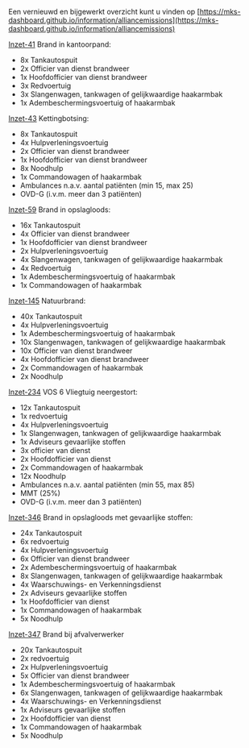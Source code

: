 Een vernieuwd en bijgewerkt overzicht kunt u vinden op [https://mks-dashboard.github.io/information/alliancemissions](https://mks-dashboard.github.io/information/alliancemissions)

[Inzet-41](https://www.meldkamerspel.com/einsaetze/41) Brand in kantoorpand:

- 8x Tankautospuit
- 2x Officier van dienst brandweer
- 1x Hoofdofficier van dienst brandweer
- 3x Redvoertuig
- 3x Slangenwagen, tankwagen of gelijkwaardige haakarmbak
- 1x Adembeschermingsvoertuig of haakarmbak

[Inzet-43](https://www.meldkamerspel.com/einsaetze/43) Kettingbotsing:

- 8x Tankautospuit
- 4x Hulpverleningsvoertuig
- 2x Officier van dienst brandweer
- 1x Hoofdofficier van dienst brandweer
- 8x Noodhulp
- 1x Commandowagen of haakarmbak
- Ambulances n.a.v. aantal patiënten (min 15, max 25)
- OVD-G (i.v.m. meer dan 3 patiënten)

[Inzet-59](https://www.meldkamerspel.com/einsaetze/59) Brand in opslagloods:

- 16x Tankautospuit
- 4x Officier van dienst brandweer
- 1x Hoofdofficier van dienst brandweer
- 2x Hulpverleningsvoertuig
- 4x Slangenwagen, tankwagen of gelijkwaardige haakarmbak
- 4x Redvoertuig
- 1x Adembeschermingsvoertuig of haakarmbak
- 1x Commandowagen of haakarmbak

[Inzet-145](https://www.meldkamerspel.com/einsaetze/145) Natuurbrand:

- 40x Tankautospuit
- 4x Hulpverleningsvoertuig
- 1x Adembeschermingsvoertuig of haakarmbak
- 10x Slangenwagen, tankwagen of gelijkwaardige haakarmbak
- 10x Officier van dienst brandweer
- 4x Hoofdofficier van dienst brandweer
- 2x Commandowagen of haakarmbak
- 2x Noodhulp

[Inzet-234](https://www.meldkamerspel.com/einsaetze/234) VOS 6 Vliegtuig neergestort:

- 12x Tankautospuit
- 1x redvoertuig
- 4x Hulpverleningsvoertuig
- 1x Slangenwagen, tankwagen of gelijkwaardige haakarmbak
- 1x Adviseurs gevaarlijke stoffen
- 3x officier van dienst
- 2x Hoofdofficier van dienst
- 2x Commandowagen of haakarmbak
- 12x Noodhulp
- Ambulances n.a.v. aantal patiënten (min 55, max 85)
- MMT (25%)
- OVD-G (i.v.m. meer dan 3 patiënten)

[Inzet-346](https://www.meldkamerspel.com/einsaetze/346) Brand in opslagloods met gevaarlijke stoffen:

- 24x Tankautospuit
- 6x redvoertuig
- 4x Hulpverleningsvoertuig
- 6x Officier van dienst brandweer
- 2x Adembeschermingsvoertuig of haakarmbak
- 8x Slangenwagen, tankwagen of gelijkwaardige haakarmbak
- 4x Waarschuwings- en Verkenningsdienst
- 2x Adviseurs gevaarlijke stoffen
- 1x Hoofdofficier van dienst
- 1x Commandowagen of haakarmbak
- 5x Noodhulp

[Inzet-347](https://www.meldkamerspel.com/einsaetze/347) Brand bij afvalverwerker

- 20x Tankautospuit
- 2x redvoertuig
- 2x Hulpverleningsvoertuig
- 5x Officier van dienst brandweer
- 1x Adembeschermingsvoertuig of haakarmbak
- 6x Slangenwagen, tankwagen of gelijkwaardige haakarmbak
- 4x Waarschuwings- en Verkenningsdienst
- 1x Adviseurs gevaarlijke stoffen
- 2x Hoofdofficier van dienst
- 1x Commandowagen of haakarmbak
- 5x Noodhulp
